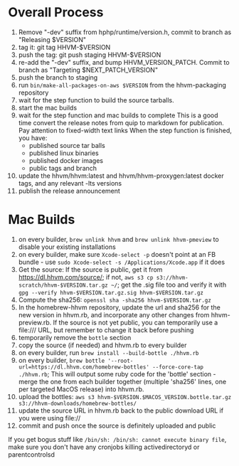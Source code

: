 Overall Process
===============
1. Remove "-dev" suffix from hphp/runtime/version.h, commit to branch as "Releasing $VERSION"
2. tag it: git tag HHVM-$VERSION
3. push the tag: git push staging HHVM-$VERSION
4. re-add the "-dev" suffix, and bump HHVM_VERSION_PATCH. Commit to branch as "Targeting $NEXT_PATCH_VERSION"
5. push the branch to staging
6. run `bin/make-all-packages-on-aws $VERSION` from the hhvm-packaging repository
7. wait for the step function to build the source tarballs.
8. start the mac builds
9. wait for the step function and mac builds to complete
    This is a good time convert the release notes from quip to markdown for publication. Pay attention to fixed-width text links
    When the step function is finished, you have:
      - published source tar balls
      - published linux binaries
      - published docker images
      - public tags and branch
10. update the hhvm/hhvm:latest and hhvm/hhvm-proxygen:latest docker tags, and any relevant -lts versions
11. publish the release announcement


Mac Builds
========

1. on every builder, `brew unlink hhvm` and `brew unlink hhvm-pmeview` to disable your existing installations
2. on every builder, make sure `Xcode-select -p` doesn't point at an FB bundle - use `sudo Xcode-select -s /Applications/Xcode.app` if it does
3. Get the source:
  If the source is public, get it from https://dl.hhvm.com/source/; if not, `aws s3 cp s3://hhvm-scratch/hhvm-$VERSION.tar.gz ~/`; get the .sig file too and verify it with `gpg --verify hhvm-$VERSION.tar.gz.sig hhvm-$VERSION.tar.gz`
4. Compute the sha256: `openssl sha -sha256 hhvm-$VERSION.tar.gz`
5. In the homebrew-hhvm repository, update the url and sha256 for the new version in hhvm.rb, and incorporate any other changes from hhvm-preview.rb. If the source is not yet public, you can temporarily use a file:/// URL, but remember to change it back before pushing
6. temporarily remove the `bottle` section
7. copy the source (if needed) and hhvm.rb to every builder
8. on every builder, run `brew install --build-bottle ./hhvm.rb`
9. on every builder, `brew bottle '--root-url=https://dl.hhvm.com/homebrew-bottles' --force-core-tap ./hhvm.rb`; This will output some ruby code for the 'bottle' section - merge the one from each builder together (multiple 'sha256' lines, one per targeted MacOS release) into hhvm.rb.
10. upload the bottles: `aws s3 hhvm-$VERSION.$MACOS_VERSION.bottle.tar.gz s3://hhvm-downloads/homebrew-bottles/`
11. update the source URL in hhvm.rb back to the public download URL if you were using file://
12. commit and push once the source is definitely uploaded and public

If you get bogus stuff like `/bin/sh: /bin/sh: cannot execute binary file`, make sure you don't have any cronjobs killing activedirectoryd or parentcontrolsd
